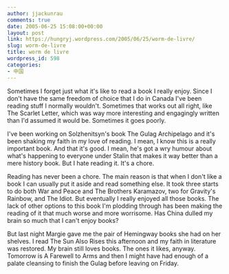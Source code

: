 ```yaml
---
author: jjackunrau
comments: true
date: 2005-06-25 15:08:00+00:00
layout: post
link: https://hungryj.wordpress.com/2005/06/25/worm-de-livre/
slug: worm-de-livre
title: worm de livre
wordpress_id: 598
categories:
- 中国
---
```


Sometimes I forget just what it's like to read a book I really enjoy.  Since I don't have the same freedom of choice that I do in Canada I've been reading stuff I normally wouldn't.  Sometimes that works out all right, like The Scarlet Letter, which was way more interesting and engagingly written than I'd assumed it would be.  Sometimes it goes poorly.
  

  
I've been working on Solzhenitsyn's book The Gulag Archipelago and it's been shaking my faith in my love of reading.  I mean, I know this is a really important book.  And that it's good.  I mean, he's got a wry humour about what's happening to everyone under Stalin that makes it way better than a mere history book.  But I hate reading it.  It's a chore.
  

  
Reading has never been a chore.  The main reason is that when I don't like a book I can usually put it aside and read something else.  It took three starts to do both War and Peace and The Brothers Karamazov, two for Gravity's Rainbow, and The Idiot.  But eventually I really enjoyed all those books.  The lack of other options to this book I'm plodding through has been making the reading of it that much worse and more worrisome.  Has China dulled my brain so much that I can't enjoy books?
  

  
But last night Margie gave me the pair of Hemingway books she had on her shelves.  I read The Sun Also Rises this afternoon and my faith in literature was restored.  My brain still loves books.  The ones it likes, anyway.  Tomorrow is A Farewell to Arms and then I might have had enough of a palate cleansing to finish the Gulag before leaving on Friday.
